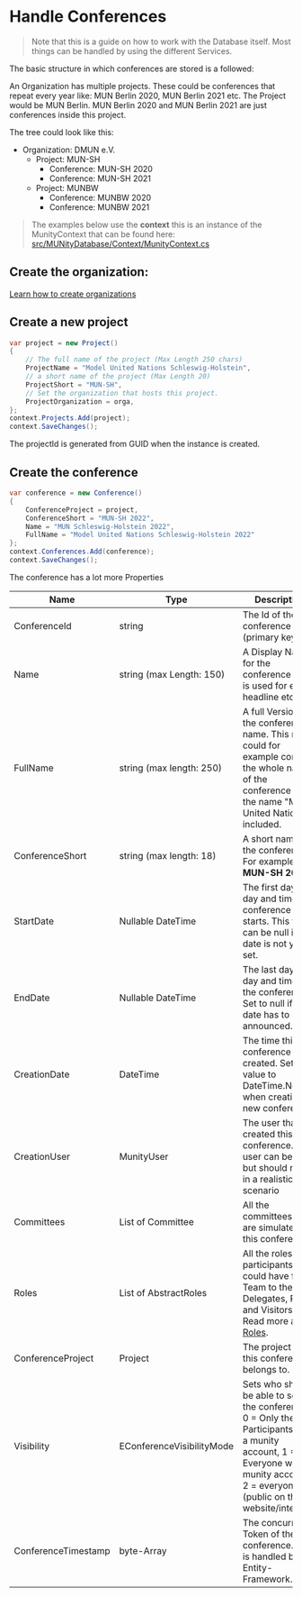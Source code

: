 # Handle Conferences

> Note that this is a guide on how to work with the Database itself. Most things can be handled by using the different Services.

The basic structure in which conferences are stored is a followed:

An Organization has multiple projects. These could be conferences that repeat every year like: MUN Berlin 2020, MUN Berlin 2021 etc. The Project would be MUN Berlin. MUN Berlin 2020 and MUN Berlin 2021 are just conferences inside this project.

The tree could look like this:

* Organization: DMUN e.V.
  * Project: MUN-SH
    * Conference: MUN-SH 2020
    * Conference: MUN-SH 2021
  * Project: MUNBW
    * Conference: MUNBW 2020
    * Conference: MUNBW 2021

> The examples below use the __context__ this is an instance of the MunityContext that can be found here: [src/MUNityDatabase/Context/MunityContext.cs](../../../src/MUNityDatabase/Context/MunityContext.cs)

## Create the organization:

[Learn how to create organizations](../organization/createorganization.md)


## Create a new project

```c#
var project = new Project()
{
    // The full name of the project (Max Length 250 chars)
    ProjectName = "Model United Nations Schleswig-Holstein",
    // a short name of the project (Max Length 20)
    ProjectShort = "MUN-SH",
    // Set the organization that hosts this project.
    ProjectOrganization = orga,
};
context.Projects.Add(project);
context.SaveChanges();
```

The projectId is generated from GUID when the instance is created.

## Create the conference

```c#
var conference = new Conference()
{
    ConferenceProject = project,
    ConferenceShort = "MUN-SH 2022",
    Name = "MUN Schleswig-Holstein 2022",
    FullName = "Model United Nations Schleswig-Holstein 2022"
};
context.Conferences.Add(conference);
context.SaveChanges();
```

The conference has a lot more Properties

| Name | Type | Description |
|------|------|-------------|
| ConferenceId | string | The Id of the conference (primary key) |
| Name | string (max Length: 150) | A Display Name for the conference that is used for every headline etc. |
| FullName | string (max length: 250) | A full Version of the conference name. This name could for example contain the whole name of the conference with the name "Model United Nations" included. |
| ConferenceShort | string (max length: 18) | A short name for the conference. For example __MUN-SH 2021__ |
| StartDate | Nullable DateTime | The first day or day and time the conference starts. This value can be null if the date is not yet set. |
| EndDate | Nullable DateTime | The last day or day and time of the conference. Set to null if the date has to be announced. |
| CreationDate | DateTime | The time this conference was created. Set this value to DateTime.Now when creating a new conference. |
| CreationUser | MunityUser | The user that has created this conference. The user can be null but should not be in a realistic scenario|
| Committees | List of Committee | All the committees that are simulated in this conference. |
| Roles | List of AbstractRoles | All the roles the participants could have from Team to the Delegates, Press and Visitors. Read more at [Roles](roles.md). |
| ConferenceProject | Project | The project that this conference belongs to. |
| Visibility | EConferenceVisibilityMode | Sets who should be able to see the conference. 0 = Only the Participants with a munity account, 1 = Everyone with a munity account, 2 = everyone (public on the website/internet). |
| ConferenceTimestamp | byte-Array | The concurrency Token of the conference. This is handled by the Entity-Framework.